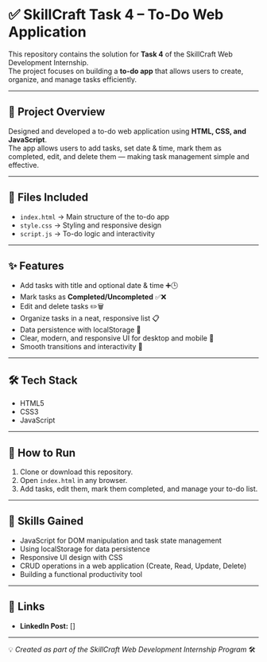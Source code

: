 # ✅ SkillCraft Task 4 – To-Do Web Application

This repository contains the solution for **Task 4** of the SkillCraft Web Development Internship.  
The project focuses on building a **to-do app** that allows users to create, organize, and manage tasks efficiently.  

---

## 📖 Project Overview
Designed and developed a to-do web application using **HTML, CSS, and JavaScript**.  
The app allows users to add tasks, set date & time, mark them as completed, edit, and delete them — making task management simple and effective.  

---

## 📂 Files Included
- `index.html` → Main structure of the to-do app  
- `style.css` → Styling and responsive design  
- `script.js` → To-do logic and interactivity  

---

## ✨ Features
- Add tasks with title and optional date & time ➕🕒  
- Mark tasks as **Completed/Uncompleted** ✅❌  
- Edit and delete tasks ✏️🗑️  
- Organize tasks in a neat, responsive list 📋  
- Data persistence with localStorage 💾  
- Clear, modern, and responsive UI for desktop and mobile 📱  
- Smooth transitions and interactivity 🚀  

---

## 🛠️ Tech Stack
- HTML5  
- CSS3  
- JavaScript  

---

## 🚀 How to Run
1. Clone or download this repository.  
2. Open `index.html` in any browser.  
3. Add tasks, edit them, mark them completed, and manage your to-do list.  

---

## 📘 Skills Gained
- JavaScript for DOM manipulation and task state management  
- Using localStorage for data persistence  
- Responsive UI design with CSS  
- CRUD operations in a web application (Create, Read, Update, Delete)  
- Building a functional productivity tool  

---

## 🔗 Links
- **LinkedIn Post:** []  

---

💡 *Created as part of the SkillCraft Web Development Internship Program* 🛠️  
